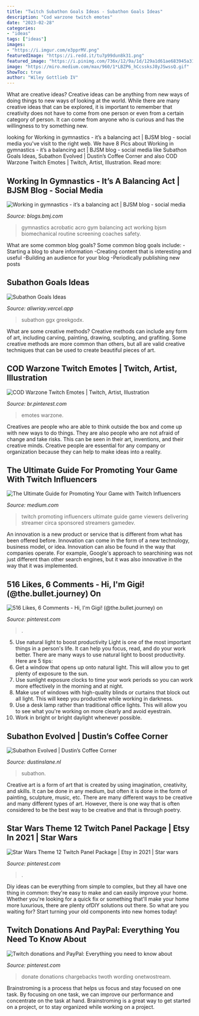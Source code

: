 ```yaml
---
title: "Twitch Subathon Goals Ideas - Subathon Goals Ideas"
description: "Cod warzone twitch emotes"
date: "2023-02-28"
categories:
- "ideas"
tags: ["ideas"]
images:
- "https://i.imgur.com/e3pprMV.png"
featuredImage: "https://i.redd.it/tu7p99dun8k31.png"
featured_image: "https://i.pinimg.com/736x/12/9a/1d/129a1d61ae683945a31742744abb060a.jpg"
image: "https://miro.medium.com/max/960/1*LBZP6_hCcssksJ8yJSwssQ.gif"
ShowToc: true
author: "Wiley Gottlieb IV"
---
```



What are creative ideas?
Creative ideas can be anything from new ways of doing things to new ways of looking at the world. While there are many creative ideas that can be explored, it is important to remember that creativity does not have to come from one person or even from a certain category of person. It can come from anyone who is curious and has the willingness to try something new.

	

		
looking for Working in gymnastics - it’s a balancing act | BJSM blog - social media you've visit to the right web. We have 8 Pics about Working in gymnastics - it’s a balancing act | BJSM blog - social media like Subathon Goals Ideas, Subathon Evolved | Dustin’s Coffee Corner and also COD Warzone Twitch Emotes | Twitch, Artist, Illustration. Read more:
		
    
## Working In Gymnastics - It’s A Balancing Act | BJSM Blog - Social Media

<img loading=lazy src="https://blogs.bmj.com/bjsm/files/2016/09/acro-gym-3.jpg" onerror="this.onerror=null;this.src='https://tse1.mm.bing.net/th?id=OIP.H03dhQ3iEzB1BkCS9nchtQAAAA&amp;pid=15.1';" alt="Working in gymnastics - it’s a balancing act | BJSM blog - social media">

_Source: blogs.bmj.com_

>gymnastics acrobatic acro gym balancing act working bjsm biomechanical routine screening coaches safety. 

	

What are some common blog goals?
Some common blog goals include: 
-Starting a blog to share information 
-Creating content that is interesting and useful 
-Building an audience for your blog 
-Periodically publishing new posts

    
## Subathon Goals Ideas

<img loading=lazy src="https://i.redd.it/tu7p99dun8k31.png" onerror="this.onerror=null;this.src='https://tse1.mm.bing.net/th?id=OIP.nM8IVP6GF__FtnmYBVulDAHaKe&amp;pid=15.1';" alt="Subathon Goals Ideas">

_Source: aliwriay.vercel.app_

>subathon ggx greekgodx. 

	

What are some creative methods?
Creative methods can include any form of art, including carving, painting, drawing, sculpting, and grafiting. Some creative methods are more common than others, but all are valid creative techniques that can be used to create beautiful pieces of art.

    
## COD Warzone Twitch Emotes | Twitch, Artist, Illustration

<img loading=lazy src="https://i.pinimg.com/736x/12/9a/1d/129a1d61ae683945a31742744abb060a.jpg" onerror="this.onerror=null;this.src='https://tse4.mm.bing.net/th?id=OIP.HH6kG8dQgBrz5GQzZQQZAwHaGa&amp;pid=15.1';" alt="COD Warzone Twitch Emotes | Twitch, Artist, Illustration">

_Source: br.pinterest.com_

>emotes warzone. 

	

Creatives are people who are able to think outside the box and come up with new ways to do things. They are also people who are not afraid of change and take risks. This can be seen in their art, inventions, and their creative minds. Creative people are essential for any company or organization because they can help to make ideas into a reality.

    
## The Ultimate Guide For Promoting Your Game With Twitch Influencers

<img loading=lazy src="https://miro.medium.com/max/960/1*LBZP6_hCcssksJ8yJSwssQ.gif" onerror="this.onerror=null;this.src='https://tse2.mm.bing.net/th?id=OIP.gGn-mdYB9OY1ZNd8iRpR1AHaFl&amp;pid=15.1';" alt="The Ultimate Guide for Promoting Your Game with Twitch Influencers">

_Source: medium.com_

>twitch promoting influencers ultimate guide game viewers delivering streamer circa sponsored streamers gamedev. 

	

An innovation is a new product or service that is different from what has been offered before. Innovation can come in the form of a new technology, business model, or idea. Innovation can also be found in the way that companies operate. For example, Google's approach to searchining was not just different than other search engines, but it was also innovative in the way that it was implemented.

    
## 516 Likes, 6 Comments - Hi, I&#039;m Gigi! (@the.bullet.journey) On

<img loading=lazy src="https://i.pinimg.com/736x/ff/0b/0d/ff0b0d44110c7857ecc1e191af2c82db--you-are-journals.jpg" onerror="this.onerror=null;this.src='https://tse4.mm.bing.net/th?id=OIP.wZUKMvp5aLt8asEaEtEZ8AHaJQ&amp;pid=15.1';" alt="516 Likes, 6 Comments - Hi, I&#039;m Gigi! (@the.bullet.journey) on">

_Source: pinterest.com_

>. 

	

5) Use natural light to boost productivity
Light is one of the most important things in a person's life. It can help you focus, read, and do your work better. There are many ways to use natural light to boost productivity. Here are 5 tips:
1) Get a window that opens up onto natural light. This will allow you to get plenty of exposure to the sun.
2) Use sunlight exposure clocks to time your work periods so you can work more effectively in the morning and at night.
3) Make use of windows with high-quality blinds or curtains that block out all light. This will keep you productive while working in darkness.
4) Use a desk lamp rather than traditional office lights. This will allow you to see what you're working on more clearly and avoid eyestrain.
5) Work in bright or bright daylight whenever possible.

    
## Subathon Evolved | Dustin’s Coffee Corner

<img loading=lazy src="https://i.imgur.com/e3pprMV.png" onerror="this.onerror=null;this.src='https://tse3.mm.bing.net/th?id=OIP.1S83qtB9PIHH1NntZ2HlBwHaIR&amp;pid=15.1';" alt="Subathon Evolved | Dustin’s Coffee Corner">

_Source: dustinslane.nl_

>subathon. 

	

Creative art is a form of art that is created by using imagination, creativity, and skills. It can be done in any medium, but often it is done in the form of painting, sculpture, music, etc. There are many different ways to be creative and many different types of art. However, there is one way that is often considered to be the best way to be creative and that is through poetry.

    
## Star Wars Theme 12 Twitch Panel Package | Etsy In 2021 | Star Wars

<img loading=lazy src="https://i.pinimg.com/originals/e4/76/84/e47684171f7ce9295f8526f3f5bb19a6.jpg" onerror="this.onerror=null;this.src='https://tse1.mm.bing.net/th?id=OIP.-76uhYIXWde40n9DCE105QHaEe&amp;pid=15.1';" alt="Star Wars Theme 12 Twitch Panel Package | Etsy in 2021 | Star wars">

_Source: pinterest.com_

>. 

	

Diy ideas can be everything from simple to complex, but they all have one thing in common: they're easy to make and can easily improve your home. Whether you're looking for a quick fix or something that'll make your home more luxurious, there are plenty ofDIY solutions out there. So what are you waiting for? Start turning your old components into new homes today!

    
## Twitch Donations And PayPal: Everything You Need To Know About

<img loading=lazy src="https://i.pinimg.com/originals/7b/3a/7d/7b3a7df0f5425e2cb859fd703c9d7fb7.jpg" onerror="this.onerror=null;this.src='https://tse4.mm.bing.net/th?id=OIP.tCNtm06z4LDkIvZGZID3SAHaDt&amp;pid=15.1';" alt="Twitch donations and PayPal: Everything you need to know about">

_Source: pinterest.com_

>donate donations chargebacks twoth wording onetwostream. 

	

Brainstroming is a process that helps us focus and stay focused on one task. By focusing on one task, we can improve our performance and concentrate on the task at hand. Brainstroming is a great way to get started on a project, or to stay organized while working on a project.

